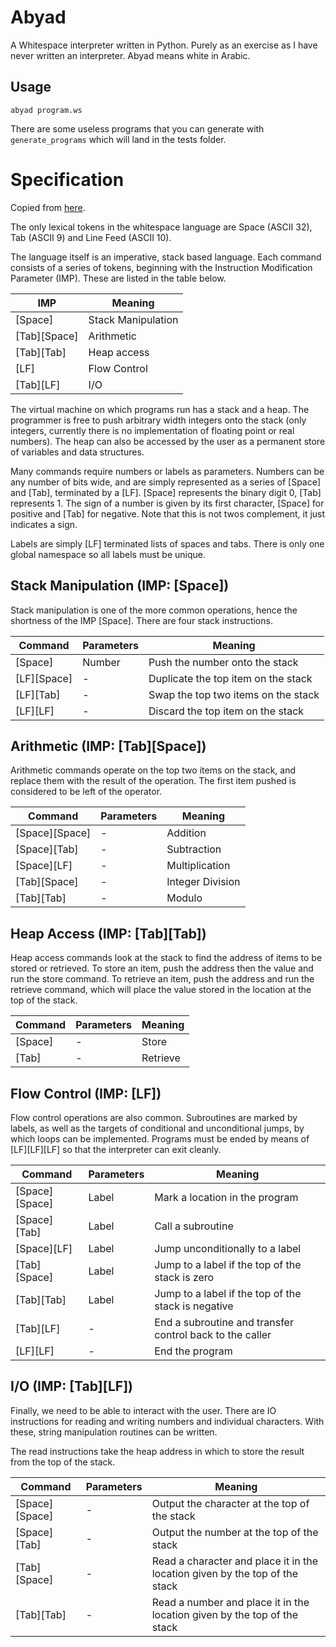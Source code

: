 # Abyad

A Whitespace interpreter written in Python. Purely as an exercise as I
have never written an interpreter. Abyad means white in Arabic.

## Usage

`abyad program.ws`

There are some useless programs that you can generate with
`generate_programs` which will land in the tests folder.


# Specification
Copied from [here](http://compsoc.dur.ac.uk/whitespace/tutorial.html).

The only lexical tokens in the whitespace language are Space (ASCII 32),
Tab (ASCII 9) and Line Feed (ASCII 10).

The language itself is an imperative, stack based language. Each
command consists of a series of tokens, beginning with the Instruction
Modification Parameter (IMP). These are listed in the table below.

| IMP           | Meaning            |
| ------------- | ------------------ |
| [Space]       | Stack Manipulation |
| [Tab][Space]  | Arithmetic         |
| [Tab][Tab]    | Heap access        |
| [LF]          | Flow Control       |
| [Tab][LF]     | I/O                |

The virtual machine on which programs run has a stack and a heap. The
programmer is free to push arbitrary width integers onto the stack (only
integers, currently there is no implementation of floating point or real
numbers). The heap can also be accessed by the user as a permanent store
of variables and data structures.

Many commands require numbers or labels as parameters. Numbers can be
any number of bits wide, and are simply represented as a series of
[Space] and [Tab], terminated by a [LF]. [Space] represents the binary
digit 0, [Tab] represents 1. The sign of a number is given by its first
character, [Space] for positive and [Tab] for negative. Note that this
is not twos complement, it just indicates a sign.

Labels are simply [LF] terminated lists of spaces and tabs. There is only one
global namespace so all labels must be unique.

## Stack Manipulation (IMP: [Space])

Stack manipulation is one of the more common operations, hence the shortness
of the IMP [Space]. There are four stack instructions.

| Command        | Parameters | Meaning                             |
| -------------- | ---------- | ----------------------------------- |
| [Space]        | Number     | Push the number onto the stack      |
| [LF][Space]    | -          | Duplicate the top item on the stack |
| [LF][Tab]      | -          | Swap the top two items on the stack |
| [LF][LF]       | -          | Discard the top item on the stack   |

## Arithmetic (IMP: [Tab][Space])

Arithmetic commands operate on the top two items on the stack, and replace
them with the result of the operation. The first item pushed is considered to
be left of the operator.

| Command        | Parameters | Meaning          |
| -------------- | ---------- | ---------------- |
| [Space][Space] | -          | Addition         |
| [Space][Tab]   | -          | Subtraction      |
| [Space][LF]    | -          | Multiplication   |
| [Tab][Space]   | -          | Integer Division |
| [Tab][Tab]     | -          | Modulo           |

## Heap Access (IMP: [Tab][Tab])

Heap access commands look at the stack to find the address of items to
be stored or retrieved. To store an item, push the address then the
value and run the store command. To retrieve an item, push the address
and run the retrieve command, which will place the value stored in the
location at the top of the stack.

| Command        | Parameters | Meaning  |
| -------------- | ---------- | -------- |
| [Space]        | -          | Store    |
| [Tab]          | -          | Retrieve |

## Flow Control (IMP: [LF])

Flow control operations are also common. Subroutines are marked by
labels, as well as the targets of conditional and unconditional jumps,
by which loops can be implemented. Programs must be ended by means of
[LF][LF][LF] so that the interpreter can exit cleanly.

| Command        | Parameters | Meaning                                                  |
| -------------- | ---------- | -------------------------------------------------------- |
| [Space][Space] | Label      | Mark a location in the program                           |
| [Space][Tab]   | Label      | Call a subroutine                                        |
| [Space][LF]    | Label      | Jump unconditionally to a label                          |
| [Tab][Space]   | Label      | Jump to a label if the top of the stack is zero          |
| [Tab][Tab]     | Label      | Jump to a label if the top of the stack is negative      |
| [Tab][LF]      | -          | End a subroutine and transfer control back to the caller |
| [LF][LF]       | -          | End the program                                          |

## I/O (IMP: [Tab][LF])

Finally, we need to be able to interact with the user. There are IO
instructions for reading and writing numbers and individual characters.
With these, string manipulation routines can be written.

The read instructions take the heap address in which to store the result
from the top of the stack.

| Command        | Parameters | Meaning                                                                     |
| -------------- | ---------- | --------------------------------------------------------------------------- |
| [Space][Space] | -          | Output the character at the top of the stack                                |
| [Space][Tab]   | -          | Output the number at the top of the stack                                   |
| [Tab][Space]   | -          | Read a character and place it in the location given by the top of the stack |
| [Tab][Tab]     | -          | Read a number and place it in the location given by the top of the stack    |
